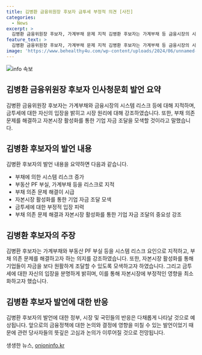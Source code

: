 ```yaml
---
title: 김병환 금융위원장 후보자 금투세 부정적 의견 [사진]
categories:
  - News
excerpt: >
  김병환 금융위원장 후보자, 가계부채 문제 지적 김병환 후보자는 가계부채 등 금융시장의 시스템 리스크를 지적하며 금투세 폐지와 새로운 자금조달 방식 필요성을 강조했다. 또한 부채 의존 문제 해소가 필요하다고 밝히며, 자본시장 활성화와 기업의 자금 조달 방식에 대해 관심을 표명했다. 사무실 출근 중 취재진과의 간담회를 통해 발언했다.
feature_text: >
  김병환 금융위원장 후보자, 가계부채 문제 지적 김병환 후보자는 가계부채 등 금융시장의 시스템 리스크를 지적하며 금투세 폐지와 새로운 자금조달 방식 필요성을 강조했다. 또한 부채 의존 문제 해소가 필요하다고 밝히며, 자본시장 활성화와 기업의 자금 조달 방식에 대해 관심을 표명했다. 사무실 출근 중 취재진과의 간담회를 통해 발언했다.
image: 'https://www.behealthy4u.com/wp-content/uploads/2024/06/unnamed-file.png'
---
```


<p><img src="https://www.behealthy4u.com/wp-content/uploads/2024/06/unnamed-file.png" alt="info 속보" /></p>

<h2 data-ke-size="size26">김병환 금융위원장 후보자 인사청문회 발언 요약</h2>

<p data-ke-size="size16"></p>

<p>김병환 금융위원장 후보자는 가계부채와 금융시장의 시스템 리스크 등에 대해 지적하며, 금투세에 대한 자신의 입장을 밝히고 시장 원리에 대해 강조하였습니다. 또한, 부채 의존 문제를 해결하고 자본시장 활성화를 통한 기업 자금 조달을 모색할 것이라고 말했습니다.</p>

<h2 data-ke-size="size26">김병환 후보자의 발언 내용</h2>

<p data-ke-size="size16"></p>

<p>김병환 후보자의 발언 내용을 요약하면 다음과 같습니다.</p>

<ul>
  <li>부채에 의한 시스템 리스크 증가</li>
  <li>부동산 PF 부실, 가계부채 등을 리스크로 지적</li>
  <li>부채 의존 문제 해결이 시급</li>
  <li>자본시장 활성화를 통한 기업 자금 조달 모색</li>
  <li>금투세에 대한 부정적 입장 피력</li>
  <li>부채 의존 문제 해결과 자본시장 활성화를 통한 기업 자금 조달의 중요성 강조</li>
</ul>

<h2 data-ke-size="size26">김병환 후보자의 주장</h2>

<p data-ke-size="size16"></p>

<p>김병환 후보자는 가계부채와 부동산 PF 부실 등을 시스템 리스크 요인으로 지적하고, 부채 의존 문제를 해결하고자 하는 의지를 강조하였습니다. 또한, 자본시장 활성화를 통해 기업들이 자금을 보다 원활하게 조달할 수 있도록 모색하고자 하였습니다. 그리고 금투세에 대한 자신의 입장을 분명하게 밝히며, 이를 통해 자본시장에 부정적인 영향을 최소화하고자 했습니다.</p>

<h2 data-ke-size="size26">김병환 후보자 발언에 대한 반응</h2>

<p data-ke-size="size16"></p>

<p>김병환 후보자의 발언에 대한 정부, 시장 및 국민들의 반응은 다채롭게 나타날 것으로 예상됩니다. 앞으로의 금융정책에 대한 논의와 결정에 영향을 미칠 수 있는 발언이었기 때문에 관련 당사자들의 뜻깊은 고심과 논의가 이루어질 것으로 전망됩니다.</p>

<p data-ke-size="size16"></p>
생생한 뉴스, <a href="https://onioninfo.kr" rel="dofollow">onioninfo.kr</a>


